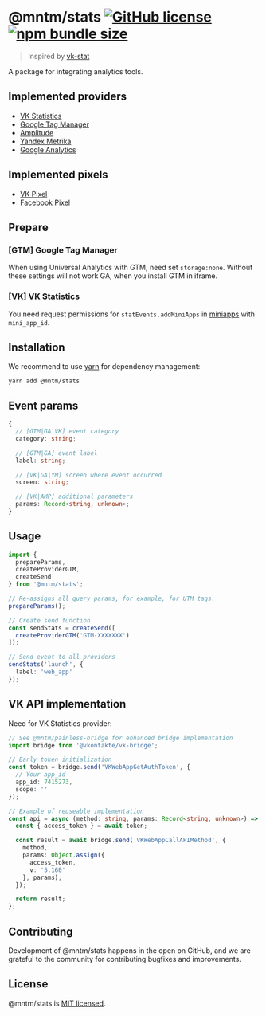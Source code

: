 # @mntm/stats [![GitHub license](https://img.shields.io/badge/license-MIT-blue.svg)](https://github.com/maxi-team/stats/blob/master/LICENSE) [![npm bundle size](https://img.shields.io/bundlephobia/min/@mntm/stats)](https://bundlephobia.com/result?p=@mntm/stats)

> Inspired by [vk-stat](https://github.com/denismart/vk-stat)

A package for integrating analytics tools.

## Implemented providers

- [VK Statistics](https://vk.com/dev/statEvents.addMiniApps)
- [Google Tag Manager](https://tagmanager.google.com)
- [Amplitude](https://amplitude.com)
- [Yandex Metrika](https://metrika.yandex.ru)
- [Google Analytics](https://analytics.google.com)

## Implemented pixels

- [VK Pixel](https://vk.com/faq12142)
- [Facebook Pixel](https://www.facebook.com/business/learn/facebook-ads-pixel)

## Prepare

### [GTM] Google Tag Manager

When using Universal Analytics with GTM, need set `storage:none`. Without these settings will not work GA, when you install GTM in iframe.

### [VK] VK Statistics

You need request permissions for `statEvents.addMiniApps` in [miniapps](http://vk.link/miniapps) with `mini_app_id`.

## Installation

We recommend to use [yarn](https://classic.yarnpkg.com/en/docs/install/) for dependency management:

```shell
yarn add @mntm/stats
```

## Event params

```typescript
{
  // [GTM|GA|VK] event category
  category: string;

  // [GTM|GA] event label
  label: string;

  // [VK|GA|YM] screen where event occurred
  screen: string;

  // [VK|AMP] additional parameters
  params: Record<string, unknown>;
}
```

## Usage

```typescript
import {
  prepareParams,
  createProviderGTM,
  createSend
} from '@mntm/stats';

// Re-assigns all query params, for example, for UTM tags.
prepareParams();

// Create send function
const sendStats = createSend([
  createProviderGTM('GTM-XXXXXXX')
]);

// Send event to all providers
sendStats('launch', {
  label: 'web_app'
});
```

## VK API implementation

Need for VK Statistics provider:

```typescript
// See @mntm/painless-bridge for enhanced bridge implementation
import bridge from '@vkontakte/vk-bridge';

// Early token initialization
const token = bridge.send('VKWebAppGetAuthToken', {
  // Your app_id
  app_id: 7415273,
  scope: ''
});

// Example of reuseable implementation
const api = async (method: string, params: Record<string, unknown>) => {
  const { access_token } = await token;

  const result = await bridge.send('VKWebAppCallAPIMethod', {
    method,
    params: Object.assign({
      access_token,
      v: '5.160'
    }, params);
  });

  return result;
};
```

## Contributing

Development of @mntm/stats happens in the open on GitHub, and we are grateful to the community for contributing bugfixes and improvements.

## License

@mntm/stats is [MIT licensed](./LICENSE).
